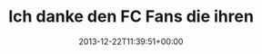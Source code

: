 ---
retweeted: false
source: <a href="http://www.myplume.com/" rel="nofollow">Plume for Android</a>
entities:
  hashtags: []
  symbols: []
  user_mentions: []
  urls: []
display_text_range:
- '0'
- '139'
favorite_count: '1'
id_str: '414721945113214976'
truncated: false
retweet_count: '1'
id: '414721945113214976'
created_at: Sun Dec 22 11:39:51 +0000 2013
favorited: false
full_text: Ich danke den FC Fans die ihren RE auf der Hohenzollernbrücke notgebremst
  haben. Komplettsperrung - aber leerer ICE nach Nürnberg für mich.
lang: de
tags:
- pesos:twitter
date: '2013-12-22T11:39:51+00:00'
src: https://twitter.com/bascht/status/414721945113214976
original_url: https://twitter.com/bascht/status/414721945113214976
type: twitter_tweet
text: Ich danke den FC Fans die ihren RE auf der Hohenzollernbrücke notgebremst haben.
  Komplettsperrung - aber leerer ICE nach Nürnberg für mich.
title: Ich danke den FC Fans die ihren

---